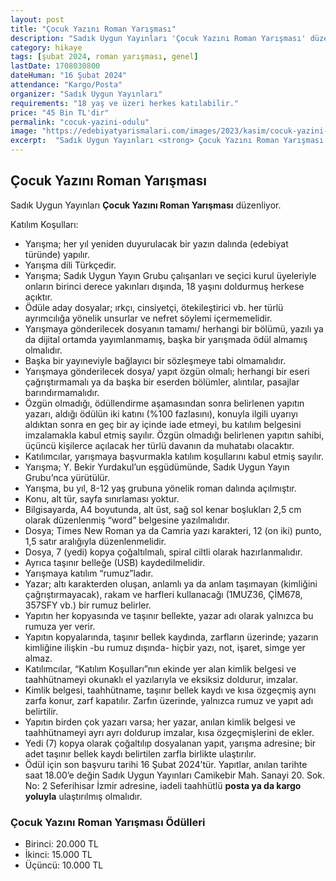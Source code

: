 ```yaml
---
layout: post
title: "Çocuk Yazını Roman Yarışması"
description: "Sadık Uygun Yayınları 'Çocuk Yazını Roman Yarışması' düzenliyor."
category: hikaye
tags: [şubat 2024, roman yarışması, genel]
lastDate: 1708030800
dateHuman: "16 Şubat 2024"
attendance: "Kargo/Posta"
organizer: "Sadık Uygun Yayınları"
requirements: "18 yaş ve üzeri herkes katılabilir."
price: "45 Bin TL'dir"
permalink: "cocuk-yazini-odulu"
image: "https://edebiyatyarismalari.com/images/2023/kasim/cocuk-yazini-odulu.jpg"
excerpt:  "Sadık Uygun Yayınları <strong> Çocuk Yazını Roman Yarışması </strong> düzenliyor."
---
```


## Çocuk Yazını Roman Yarışması
Sadık Uygun Yayınları **Çocuk Yazını Roman Yarışması** düzenliyor.  

Katılım Koşulları:
- Yarışma; her yıl yeniden duyurulacak bir yazın dalında (edebiyat türünde) yapılır.
- Yarışma dili Türkçedir.
- Yarışma; Sadık Uygun Yayın Grubu çalışanları ve seçici kurul üyeleriyle onların birinci derece yakınları dışında, 18 yaşını doldurmuş herkese açıktır.
- Ödüle aday dosyalar; ırkçı, cinsiyetçi, ötekileştirici vb. her türlü ayrımcılığa yönelik unsurlar ve nefret söylemi içermemelidir.
- Yarışmaya gönderilecek dosyanın tamamı/ herhangi bir bölümü, yazılı ya da dijital ortamda yayımlanmamış, başka bir yarışmada ödül almamış olmalıdır.
- Başka bir yayıneviyle bağlayıcı bir sözleşmeye tabi olmamalıdır.
- Yarışmaya gönderilecek dosya/ yapıt özgün olmalı; herhangi bir eseri çağrıştırmamalı ya da başka bir eserden bölümler, alıntılar, pasajlar barındırmamalıdır.
- Özgün olmadığı, ödüllendirme aşamasından sonra belirlenen yapıtın yazarı, aldığı ödülün iki katını (%100 fazlasını), konuyla ilgili uyarıyı aldıktan sonra en geç bir ay içinde iade etmeyi, bu katılım belgesini imzalamakla kabul etmiş sayılır. Özgün olmadığı belirlenen yapıtın sahibi, üçüncü kişilerce açılacak her türlü davanın da muhatabı olacaktır.
- Katılımcılar, yarışmaya başvurmakla katılım koşullarını kabul etmiş sayılır.
- Yarışma; Y. Bekir Yurdakul’un eşgüdümünde, Sadık Uygun Yayın Grubu’nca yürütülür.
- Yarışma, bu yıl, 8-12 yaş grubuna yönelik roman dalında açılmıştır.
- Konu, alt tür, sayfa sınırlaması yoktur.
- Bilgisayarda, A4 boyutunda, alt üst, sağ sol kenar boşlukları 2,5 cm olarak düzenlenmiş “word” belgesine yazılmalıdır.
- Dosya; Times New Roman ya da Camria yazı karakteri, 12 (on iki) punto, 1,5 satır aralığıyla düzenlenmelidir.
- Dosya, 7 (yedi) kopya çoğaltılmalı, spiral ciltli olarak hazırlanmalıdır.
- Ayrıca taşınır belleğe (USB) kaydedilmelidir.
- Yarışmaya katılım “rumuz”ladır.
- Yazar; altı karakterden oluşan, anlamlı ya da anlam taşımayan (kimliğini çağrıştırmayacak), rakam ve harfleri kullanacağı (1MUZ36, ÇİM678, 357SFY vb.) bir rumuz belirler.
- Yapıtın her kopyasında ve taşınır bellekte, yazar adı olarak yalnızca bu rumuza yer verir.
- Yapıtın kopyalarında, taşınır bellek kaydında, zarfların üzerinde; yazarın kimliğine ilişkin -bu rumuz dışında- hiçbir yazı, not, işaret, simge yer almaz.
- Katılımcılar, “Katılım Koşulları”nın ekinde yer alan kimlik belgesi ve taahhütnameyi okunaklı el yazılarıyla ve eksiksiz doldurur, imzalar.
- Kimlik belgesi, taahhütname, taşınır bellek kaydı ve kısa özgeçmiş aynı zarfa konur, zarf kapatılır. Zarfın üzerinde, yalnızca rumuz ve yapıt adı belirtilir.
- Yapıtın birden çok yazarı varsa; her yazar, anılan kimlik belgesi ve taahhütnameyi ayrı ayrı doldurup imzalar, kısa özgeçmişlerini de ekler.
- Yedi (7) kopya olarak çoğaltılıp dosyalanan yapıt, yarışma adresine; bir adet taşınır bellek kaydı belirtilen zarfla birlikte ulaştırılır.
- Ödül için son başvuru tarihi 16 Şubat 2024’tür. Yapıtlar, anılan tarihte saat 18.00’e değin Sadık Uygun Yayınları Camikebir Mah. Sanayi 20. Sok. No: 2 Seferihisar İzmir adresine, iadeli taahhütlü **posta ya da kargo yoluyla** ulaştırılmış olmalıdır.


### Çocuk Yazını Roman Yarışması Ödülleri
- Birinci: 20.000 TL 
- İkinci: 15.000 TL
- Üçüncü: 10.000 TL
